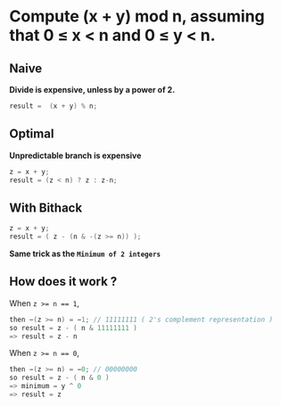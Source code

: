 # Compute (x + y) mod n, assuming that 0 ≤ x < n and 0 ≤ y < n.

## Naive
**Divide is expensive, unless by a power of 2.**
```c
result =  (x + y) % n;
```
## Optimal
**Unpredictable branch is expensive**
```c
z = x + y;
result = (z < n) ? z : z-n;
```
## With Bithack
```c
z = x + y;
result = ( z - (n & -(z >= n)) );
```
**Same trick as the `Minimum of 2 integers`**
## How does it work ?

When `z >= n == 1`,
```c
then −(z >= n) = −1; // 11111111 ( 2's complement representation )
so result = z - ( n & 11111111 )
=> result = z - n
```
When `z >= n == 0`,
```c
then −(z >= n) = −0; // 00000000
so result = z - ( n & 0 )
=> minimum = y ^ 0
=> result = z
```

